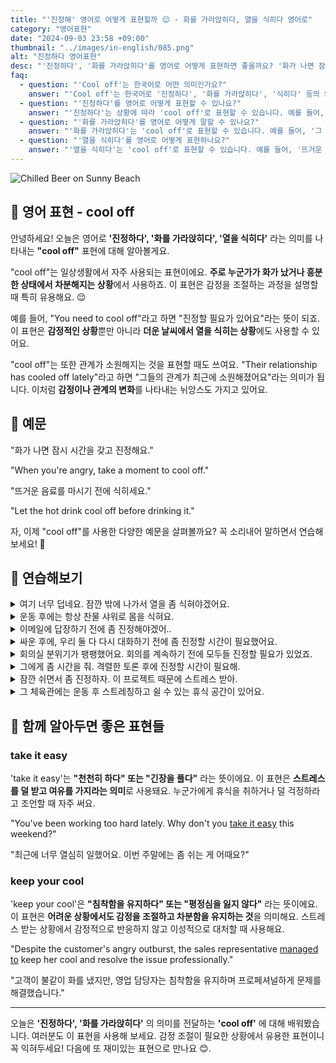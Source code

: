 ```yaml
---
title: "'진정해' 영어로 어떻게 표현할까 😌 - 화를 가라앉히다, 열을 식히다 영어로"
category: "영어표현"
date: "2024-09-03 23:58 +09:00"
thumbnail: "../images/in-english/085.png"
alt: "진정하다 영어표현"
desc: "'진정하다', '화를 가라앉히다'를 영어로 어떻게 표현하면 좋을까요? '화가 나면 잠시 시간을 갖고 진정해요.', '뜨거운 음료를 마시기 전에 식히세요.' 등을 영어로 표현하는 법을 배워봅시다. 다양한 예문을 통해서 연습하고 본인의 표현으로 만들어 보세요."
faq:
  - question: "'Cool off'는 한국어로 어떤 의미인가요?"
    answer: "'Cool off'는 한국어로 '진정하다', '화를 가라앉히다', '식히다' 등의 의미로 사용됩니다. 감정적인 상황이나 더운 날씨, 뜨거운 음식 등을 식히는 상황에서 사용할 수 있습니다."
  - question: "'진정하다'를 영어로 어떻게 표현할 수 있나요?"
    answer: "'진정하다'는 상황에 따라 'cool off'로 표현할 수 있습니다. 예를 들어, '화가 났을 때는 잠시 진정할 시간을 가져보세요'는 'When you're angry, take a moment to cool off'로 말할 수 있습니다."
  - question: "'화를 가라앉히다'를 영어로 어떻게 말할 수 있나요?"
    answer: "'화를 가라앉히다'는 'cool off'로 표현할 수 있습니다. 예를 들어, '그 말다툼 후에 화를 가라앉힐 필요가 있어요'는 'I need to cool off after that argument'로 말할 수 있습니다."
  - question: "'열을 식히다'를 영어로 어떻게 표현하나요?"
    answer: "'열을 식히다'는 'cool off'로 표현할 수 있습니다. 예를 들어, '뜨거운 음료를 마시기 전에 식히세요'는 'Let the hot drink cool off before drinking it'로 말할 수 있습니다."
---
```


![Chilled Beer on Sunny Beach](../images/in-english/085-1.avif)

## 🌟 영어 표현 - cool off

안녕하세요! 오늘은 영어로 **'진정하다', '화를 가라앉히다', '열을 식히다'** 라는 의미를 나타내는 **"cool off"** 표현에 대해 알아볼게요.

"cool off"는 일상생활에서 자주 사용되는 표현이에요. **주로 누군가가 화가 났거나 흥분한 상태에서 차분해지는 상황**에서 사용하죠. 이 표현은 감정을 조절하는 과정을 설명할 때 특히 유용해요. 😌

예를 들어, "You need to cool off"라고 하면 "진정할 필요가 있어요"라는 뜻이 되죠. 이 표현은 **감정적인 상황**뿐만 아니라 **더운 날씨에서 열을 식히는 상황**에도 사용할 수 있어요.

"cool off"는 또한 관계가 소원해지는 것을 표현할 때도 쓰여요. "Their relationship has cooled off lately"라고 하면 "그들의 관계가 최근에 소원해졌어요"라는 의미가 됩니다. 이처럼 **감정이나 관계의 변화**를 나타내는 뉘앙스도 가지고 있어요.

<script async src="https://pagead2.googlesyndication.com/pagead/js/adsbygoogle.js?client=ca-pub-1465612013356152"
     crossorigin="anonymous"></script>
<!-- engple-horizontal-ad -->

<ins class="adsbygoogle"
     style="display:block"
     data-ad-client="ca-pub-1465612013356152"
     data-ad-slot="2106896038"
     data-ad-format="auto"
     data-full-width-responsive="true"></ins>

<script>
     (adsbygoogle = window.adsbygoogle || []).push({});
</script>

## 📖 예문

"화가 나면 잠시 시간을 갖고 진정해요."

"When you're angry, take a moment to cool off."

"뜨거운 음료를 마시기 전에 식히세요."

"Let the hot drink cool off before drinking it."

자, 이제 "cool off"를 사용한 다양한 예문을 살펴볼까요? 꼭 소리내어 말하면서 연습해보세요! 🚀

## 💬 연습해보기

<details>
<summary>여기 너무 덥네요. 잠깐 밖에 나가서 열을 좀 식혀야겠어요.</summary>
<span>It's so hot in here. I'm gonna step outside to cool off for a minute.</span>
</details>

<details>
<summary>운동 후에는 항상 찬물 샤워로 몸을 식혀요.</summary>
<span>I always take a cold shower to cool off after my workout.</span>
</details>

<details>
<summary>이메일에 답장하기 전에 좀 진정해야겠어..</summary>
<span>I'm gonna cool off for a bit before responding to that email.</span>
</details>

<details>
<summary>싸운 후에, 우리 둘 다 다시 대화하기 전에 좀 진정할 시간이 필요했어요.</summary>
<span>After our argument, we both needed some time to cool off before talking again.</span>
</details>

<details>
<summary>회의실 분위기가 팽팽했어요. 회의를 계속하기 전에 모두들 진정할 필요가 있었죠.</summary>
<span>The tension in the room was high. Everyone needed to cool off before continuing the meeting.</span>
</details>

<details>
<summary>그에게 좀 시간을 줘. 격렬한 토론 후에 진정할 시간이 필요해.</summary>
<span>Give him some space. He needs to cool off after that heated debate.</span>
</details>

<details>
<summary>잠깐 쉬면서 좀 진정하자. 이 프로젝트 때문에 스트레스 받아.</summary>
<span>Let's take a break and cool off. This project is stressing me out.</span>
</details>

<details>
<summary>그 체육관에는 운동 후 스트레칭하고 쉴 수 있는 휴식 공간이 있어요.</summary>
<span>The gym has a cool-off area where you can stretch and relax after your workout.</span>
</details>

## 🤝 함께 알아두면 좋은 표현들

### take it easy

'take it easy'는 **"천천히 하다" 또는 "긴장을 풀다"** 라는 뜻이에요. 이 표현은 **스트레스를 덜 받고 여유를 가지라는 의미**로 사용돼요. 누군가에게 휴식을 취하거나 덜 걱정하라고 조언할 때 자주 써요.

"You've been working too hard lately. Why don't you [take it easy](/blog/너무-긴장하지마-영어표현/) this weekend?"

"최근에 너무 열심히 일했어요. 이번 주말에는 좀 쉬는 게 어때요?"

### keep your cool

'keep your cool'은 **"침착함을 유지하다" 또는 "평정심을 잃지 않다"** 라는 뜻이에요. 이 표현은 **어려운 상황에서도 감정을 조절하고 차분함을 유지하는 것**을 의미해요. 스트레스 받는 상황에서 감정적으로 반응하지 않고 이성적으로 대처할 때 사용해요.

"Despite the customer's angry outburst, the sales representative [managed to](/blog/in-english/175.manage-to/) keep her cool and resolve the issue professionally."

"고객이 불같이 화를 냈지만, 영업 담당자는 침착함을 유지하며 프로페셔널하게 문제를 해결했습니다."

---

오늘은 **'진정하다', '화를 가라앉히다'** 의 의미를 전달하는 **'cool off'** 에 대해 배워봤습니다. 여러분도 이 표현을 사용해 보세요. 감정 조절이 필요한 상황에서 유용한 표현이니 꼭 익혀두세요! 다음에 또 재미있는 표현으로 만나요 😊.
